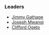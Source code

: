 ### Leaders

* [Jimmy Gathage](mailto:jimmy.gathage@owasp.org)
* [Joseph Mwangi](mailto:joseph.mwangi@owasp.org)
* [Clifford Ogeto](mailto:clifford.ogeto@owasp.org)
